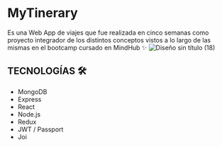 # MyTinerary
Es una Web App de viajes que fue realizada en cinco semanas como proyecto integrador de los distintos conceptos vistos a lo largo de las mismas en el bootcamp cursado en MindHub ✨
![Diseño sin título (18)](https://user-images.githubusercontent.com/84750737/138216614-fd3eddbb-e68f-4541-9e5c-545debc64af6.gif)
## TECNOLOGÍAS 🛠
- MongoDB
- Express
- React
- Node.js
- Redux
- JWT / Passport
- Joi
